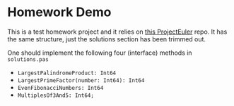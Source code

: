 # Homework Demo

This is a test homework project and it relies on [this ProjectEuler](https://github.com/amuradyan/ProjectEulerPascal) repo.
It has the same structure, just the solutions section has been trimmed out.

One should implement the following four (interface) methods in `solutions.pas`

* `LargestPalindromeProduct: Int64`
* `LargestPrimeFactor(number: Int64): Int64`
* `EvenFibonacciNumbers: Int64`
* `MultiplesOf3And5: Int64;`